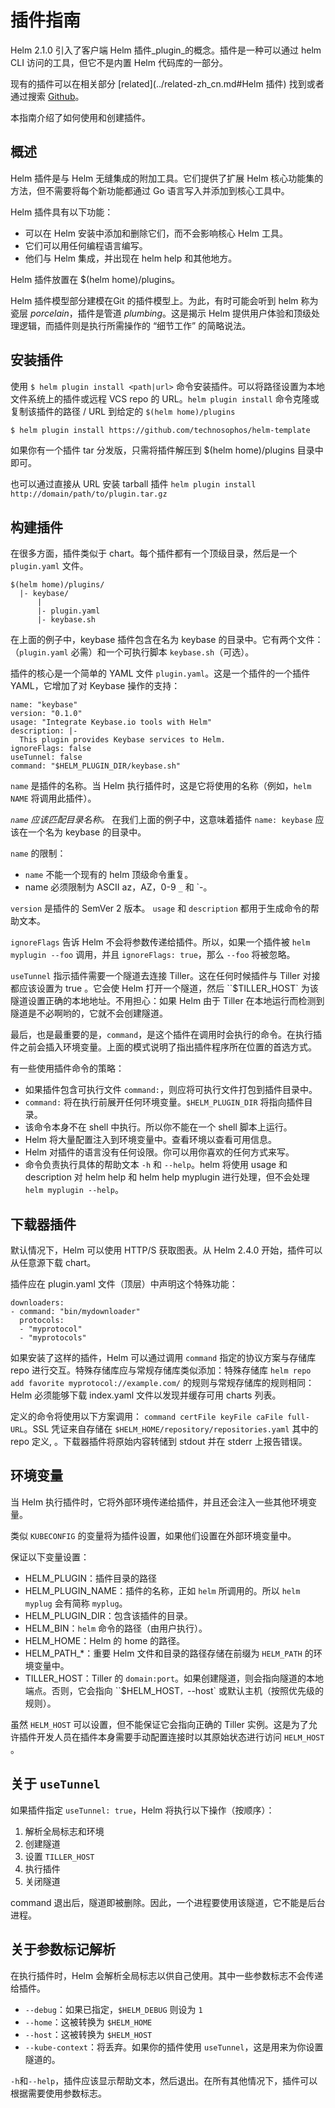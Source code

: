 # 插件指南

Helm 2.1.0 引入了客户端 Helm 插件_plugin_的概念。插件是一种可以通过 helm CLI 访问的工具，但它不是内置 Helm 代码库的一部分。

现有的插件可以在相关部分 [related](../related-zh_cn.md#Helm 插件) 找到或者通过搜索 [Github](https://github.com/search?q=topic%3Ahelm-plugin&type=Repositories)。

本指南介绍了如何使用和创建插件。

## 概述

Helm 插件是与 Helm 无缝集成的附加工具。它们提供了扩展 Helm 核心功能集的方法，但不需要将每个新功能都通过 Go 语言写入并添加到核心工具中。

Helm 插件具有以下功能：

- 可以在 Helm 安装中添加和删除它们，而不会影响核心 Helm 工具。
- 它们可以用任何编程语言编写。
- 他们与 Helm 集成，并出现在 helm help 和其他地方。

Helm 插件放置在 $(helm home)/plugins。

Helm 插件模型部分建模在​​Git 的插件模型上。为此，有时可能会听到 helm 称为瓷层 _porcelain_，插件是管道 _plumbing_。这是揭示 Helm 提供用户体验和顶级处理逻辑，而插件则是执行所需操作的 “细节工作” 的简略说法。

## 安装插件

使用 `$ helm plugin install <path|url>` 命令安装插件。可以将路径设置为本地文件系统上的插件或远程 VCS repo 的 URL。`helm plugin install` 命令克隆或复制该插件的路径 / URL 到给定的 `$(helm home)/plugins`

```bash
$ helm plugin install https://github.com/technosophos/helm-template
```

如果你有一个插件 tar 分发版，只需将插件解压到 $(helm home)/plugins 目录中即可。

也可以通过直接从 URL 安装 tarball 插件 `helm plugin install http://domain/path/to/plugin.tar.gz`

## 构建插件

在很多方面，插件类似于 chart。每个插件都有一个顶级目录，然后是一个 `plugin.yaml` 文件。

```
$(helm home)/plugins/
  |- keybase/
      |
      |- plugin.yaml
      |- keybase.sh

```

在上面的例子中，keybase 插件包含在名为 keybase 的目录中。它有两个文件：（`plugin.yaml` 必需）和一个可执行脚本 `keybase.sh`（可选）。

插件的核心是一个简单的 YAML 文件 `plugin.yaml`。这是一个插件的一个插件 YAML，它增加了对 Keybase 操作的支持：

```
name: "keybase"
version: "0.1.0"
usage: "Integrate Keybase.io tools with Helm"
description: |-
  This plugin provides Keybase services to Helm.
ignoreFlags: false
useTunnel: false
command: "$HELM_PLUGIN_DIR/keybase.sh"
```

`name` 是插件的名称。当 Helm 执行插件时，这是它将使用的名称（例如，`helm NAME` 将调用此插件）。

_`name` 应该匹配目录名称。_ 在我们上面的例子中，这意味着插件 `name: keybase` 应该在一个名为 keybase 的目录中。

`name` 的限制：

- `name` 不能一个现有的 helm 顶级命令重复。
- name 必须限制为 ASCII az，AZ，0-9 `_` 和 `-。

`version` 是插件的 SemVer 2 版本。 `usage` 和 `description` 都用于生成命令的帮助文本。

`ignoreFlags` 告诉 H​​elm 不会将参数传递给插件。所以，如果一个插件被 `helm myplugin --foo` 调用，并且 `ignoreFlags: true`，那么 `--foo` 将被忽略。

`useTunnel` 指示插件需要一个隧道去连接 Tiller。这在任何时候插件与 Tiller 对接都应该设置为 true 。它会使 Helm 打开一个隧道，然后 ``$TILLER_HOST` 为该隧道设置正确的本地地址。不用担心：如果 Helm 由于 Tiller 在本地运行而检测到隧道是不必啊哟的，它就不会创建隧道。

最后，也是最重要的是，`command`，是这个插件在调用时会执行的命令。在执行插件之前会插入环境变量。上面的模式说明了指出插件程序所在位置的首选方式。

有一些使用插件命令的策略：

- 如果插件包含可执行文件 `command:`，则应将可执行文件打包到插件目录中。
- `command:` 将在执行前展开任何环境变量。`$HELM_PLUGIN_DIR` 将指向插件目录。
- 该命令本身不在 shell 中执行。所以你不能在一个 shell 脚本上运行。
- Helm 将大量配置注入到环境变量中。查看环境以查看可用信息。
- Helm 对插件的语言没有任何设限。你可以用你喜欢的任何方式来写。
- 命令负责执行具体的帮助文本 `-h` 和 `--help`。helm 将使用 usage 和 description 对 helm help 和 helm help myplugin 进行处理，但不会处理 `helm myplugin --help`。

## 下载器插件

默认情况下，Helm 可以使用 HTTP/S 获取图表。从 Helm 2.4.0 开始，插件可以从任意源下载 chart。

插件应在 plugin.yaml 文件（顶层）中声明这个特殊功能：

```
downloaders:
- command: "bin/mydownloader"
  protocols:
  - "myprotocol"
  - "myprotocols"
```

如果安装了这样的插件，Helm 可以通过调用 `command` 指定的协议方案与存储库 repo 进行交互。特殊存储库应与常规存储库类似添加：特殊存储库 `helm repo add favorite myprotocol://example.com/` 的规则与常规存储库的规则相同：Helm 必须能够下载 index.yaml 文件以发现并缓存可用 charts 列表。

定义的命令将使用以下方案调用： `command certFile keyFile caFile full-URL`。SSL 凭证来自存储在 `$HELM_HOME/repository/repositories.yaml` 其中的 repo 定义, 。下载器插件将原始内容转储到 stdout 并在 stderr 上报告错误。

## 环境变量

当 Helm 执行插件时，它将外部环境传递给插件，并且还会注入一些其他环境变量。

类似 `KUBECONFIG` 的变量将为插件设置，如果他们设置在外部环境变量中。

保证以下变量设置：

- HELM_PLUGIN：插件目录的路径
- HELM_PLUGIN_NAME：插件的名称，正如 `helm` 所调用的。所以 `helm myplug` 会有简称 `myplug`。
- HELM_PLUGIN_DIR：包含该插件的目录。
- HELM_BIN：`helm` 命令的路径（由用户执行）。
- HELM_HOME：Helm 的 home 的路径。
- HELM_PATH_*：重要 Helm 文件和目录的路径存储在前缀为 `HELM_PATH` 的环境变量中。
- TILLER_HOST：Tiller 的 `domain:port`。如果创建隧道，则会指向隧道的本地端点。否则，它会指向 ``$HELM_HOST`，`--host` 或默认主机（按照优先级的规则）。

虽然 `HELM_HOST` 可以设置，但不能保证它会指向正确的 Tiller 实例。这是为了允许插件开发人员在插件本身需要手动配置连接时以其原始状态进行访问 `HELM_HOST` 。

## 关于 `useTunnel`

如果插件指定 `useTunnel: true`，Helm 将执行以下操作（按顺序）：

1. 解析全局标志和环境
2. 创建隧道
3. 设置 `TILLER_HOST`
4. 执行插件
5. 关闭隧道

command 退出后，隧道即被删除。因此，一个进程要使用该隧道，它不能是后台进程。

## 关于参数标记解析

在执行插件时，Helm 会解析全局标志以供自己使用。其中一些参数标志不会传递给插件。

- `--debug`：如果已指定，`$HELM_DEBUG` 则设为 `1`
- `--home`：这被转换为 `$HELM_HOME`
- `--host`：这被转换为 `$HELM_HOST`
- `--kube-context`：将丢弃。如果你的插件使用 `useTunnel`，这是用来为你设置隧道的。

`-h`和`--help`，插件应该显示帮助文本，然后退出。在所有其他情况下，插件可以根据需要使用参数标志。
